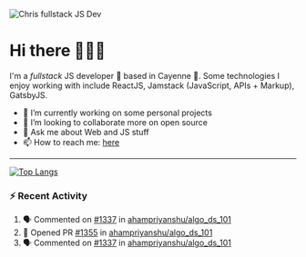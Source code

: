 ![Chris fullstack JS Dev](https://pbs.twimg.com/profile_banners/913885097811726336/1537579653/1500x500)

# Hi there 👋✨✨

I'm a *fullstack* JS developer :rocket: based in Cayenne 🌱. Some technologies I enjoy working with include ReactJS, Jamstack (JavaScript, APIs + Markup), GatsbyJS.

- 🔭 I’m currently working on some personal projects
- 👯 I’m looking to collaborate more on open source
- 💬 Ask me about Web and JS stuff
- 📫 How to reach me: [here](https://twitter.com/chrisservius)

---

<!--
<img width="100%" src="https://github-readme-stats.vercel.app/api?username=spidergon&count_private=true&show_icons=true&hide=stars&theme=tokyonight" />
-->

[![Top Langs](https://github-readme-stats.vercel.app/api/top-langs/?username=spidergon&layout=compact&langs_count=8)](https://github.com/anuraghazra/github-readme-stats)

### :zap: Recent Activity

<!--START_SECTION:activity-->
1. 🗣 Commented on [#1337](https://github.com/ahampriyanshu/algo_ds_101/issues/1337) in [ahampriyanshu/algo_ds_101](https://github.com/ahampriyanshu/algo_ds_101)
2. 💪 Opened PR [#1355](https://github.com/ahampriyanshu/algo_ds_101/pull/1355) in [ahampriyanshu/algo_ds_101](https://github.com/ahampriyanshu/algo_ds_101)
3. 🗣 Commented on [#1337](https://github.com/ahampriyanshu/algo_ds_101/issues/1337) in [ahampriyanshu/algo_ds_101](https://github.com/ahampriyanshu/algo_ds_101)
<!--END_SECTION:activity-->

<!--
**spidergon/spidergon** is a ✨ _special_ ✨ repository because its `README.md` (this file) appears on your GitHub profile.

Here are some ideas to get you started:

- 🌱 I’m currently learning ...
- 👯 I’m looking to collaborate on ...
- 🤔 I’m looking for help with ...
- 💬 Ask me about ...
- 😄 Pronouns: ...
- ⚡ Fun fact: ...
-->

